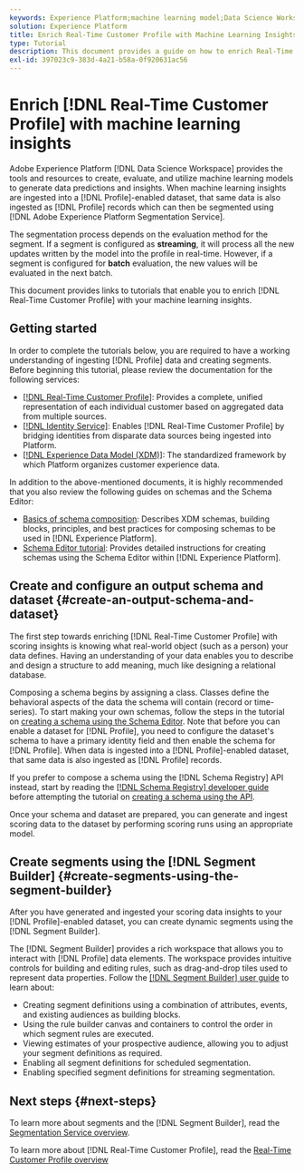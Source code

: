 ```yaml
---
keywords: Experience Platform;machine learning model;Data Science Workspace;Real-Time Customer Profile;popular topics;machine learning insights
solution: Experience Platform
title: Enrich Real-Time Customer Profile with Machine Learning Insights
type: Tutorial
description: This document provides a guide on how to enrich Real-Time Customer Profile with machine learning insights.
exl-id: 397023c9-383d-4a21-b58a-0f920631ac56
---
```

# Enrich [!DNL Real-Time Customer Profile] with machine learning insights

Adobe Experience Platform [!DNL Data Science Workspace] provides the tools and resources to create, evaluate, and utilize machine learning models to generate data predictions and insights. When machine learning insights are ingested into a [!DNL Profile]-enabled dataset, that same data is also ingested as [!DNL Profile] records which can then be segmented using [!DNL Adobe Experience Platform Segmentation Service]. 

The segmentation process depends on the evaluation method for the segment. If a segment is configured as **streaming**, it will process all the new updates written by the model into the profile in real-time. However, if a segment is configured for **batch** evaluation, the new values will be evaluated in the next batch.

This document provides links to tutorials that enable you to enrich [!DNL Real-Time Customer Profile] with your machine learning insights.

## Getting started

In order to complete the tutorials below, you are required to have a working understanding of ingesting [!DNL Profile] data and creating segments. Before beginning this tutorial, please review the documentation for the following services:

- [[!DNL Real-Time Customer Profile]](../../profile/home.md): Provides a complete, unified representation of each individual customer based on aggregated data from multiple sources.
- [[!DNL Identity Service]](../../identity-service/home.md): Enables [!DNL Real-Time Customer Profile] by bridging identities from disparate data sources being ingested into Platform.
- [[!DNL Experience Data Model (XDM)]](../../xdm/home.md): The standardized framework by which Platform organizes customer experience data.

In addition to the above-mentioned documents, it is highly recommended that you also review the following guides on schemas and the Schema Editor:

- [Basics of schema composition](../../xdm/schema/composition.md): Describes XDM schemas, building blocks, principles, and best practices for composing schemas to be used in [!DNL Experience Platform].
- [Schema Editor tutorial](../../xdm/tutorials/create-schema-ui.md): Provides detailed instructions for creating schemas using the Schema Editor within [!DNL Experience Platform].

## Create and configure an output schema and dataset {#create-an-output-schema-and-dataset}

The first step towards enriching [!DNL Real-Time Customer Profile] with scoring insights is knowing what real-world object (such as a person) your data defines. Having an understanding of your data enables you to describe and design a structure to add meaning, much like designing a relational database.

Composing a schema begins by assigning a class. Classes define the behavioral aspects of the data the schema will contain (record or time-series). To start making your own schemas, follow the steps in the tutorial on [creating a schema using the Schema Editor](../../xdm/tutorials/create-schema-ui.md). Note that before you can enable a dataset for [!DNL Profile], you need to configure the dataset's schema to have a primary identity field and then enable the schema for [!DNL Profile]. When data is ingested into a [!DNL Profile]-enabled dataset, that same data is also ingested as [!DNL Profile] records. 

If you prefer to compose a schema using the [!DNL Schema Registry] API instead, start by reading the [[!DNL Schema Registry] developer guide](../../xdm/api/getting-started.md) before attempting the tutorial on [creating a schema using the API](../../xdm/tutorials/create-schema-api.md).

Once your schema and dataset are prepared, you can generate and ingest scoring data to the dataset by performing scoring runs using an appropriate model.

## Create segments using the [!DNL Segment Builder] {#create-segments-using-the-segment-builder}

After you have generated and ingested your scoring data insights to your [!DNL Profile]-enabled dataset, you can create dynamic segments using the [!DNL Segment Builder]. 

The [!DNL Segment Builder] provides a rich workspace that allows you to interact with [!DNL Profile] data elements. The workspace provides intuitive controls for building and editing rules, such as drag-and-drop tiles used to represent data properties. Follow the [[!DNL Segment Builder] user guide](../../segmentation/ui/segment-builder.md) to learn about:

- Creating segment definitions using a combination of attributes, events, and existing audiences as building blocks.  
- Using the rule builder canvas and containers to control the order in which segment rules are executed.
- Viewing estimates of your prospective audience, allowing you to adjust your segment definitions as required.
- Enabling all segment definitions for scheduled segmentation.
- Enabling specified segment definitions for streaming segmentation.

## Next steps {#next-steps}

To learn more about segments and the [!DNL Segment Builder], read the [Segmentation Service overview](../../segmentation/home.md).

To learn more about [!DNL Real-Time Customer Profile], read the [Real-Time Customer Profile overview](../../profile/home.md)
